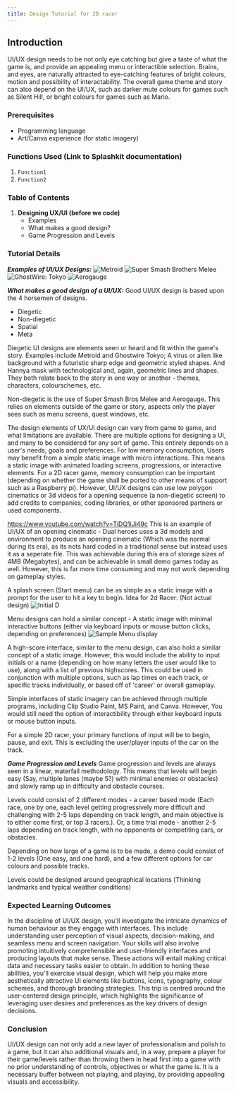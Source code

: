 ```yaml
---
title: Design Tutorial for 2D racer
---
```


## Introduction

UI/UX design needs to be not only eye catching but give a taste of what the game is, and provide an
appealing menu or interactible selection. Brains, and eyes, are naturally attracted to eye-catching
features of bright colours, motion and possibility of interactability. The overall game theme and
story can also depend on the UI/UX, such as darker mute colours for games such as Silent Hill, or
bright colours for games such as Mario.

### Prerequisites

- Programming language
- Art/Canva experience (for static imagery)

### Functions Used (Link to Splashkit documentation)

1. `Function1`
1. `Function2`

### Table of Contents

1. **Designing UX/UI (before we code)**
   - Examples
   - What makes a good design?
   - Game Progression and Levels

### Tutorial Details

**_Examples of UI/UX Designs:_**
![Metroid](https://www.gameuidatabase.com/uploads/Metroid-Prime07292023-114240-27565.jpg)
![Super Smash Brothers Melee](https://www.gameuidatabase.com/uploads/Super-Smash-Bros-Melee07292023-112856-45401.jpg)
![GhostWire: Tokyo](https://www.gameuidatabase.com/uploads/Ghostwire-Tokyo01092023-093052-36340.jpg)
![Aerogauge](<https://www.n64textures.com/data/thumbs/screenshots/areogauge/gent/jabo2/i18npic.431x323.AeroGauge%20(U)%20Neo_1.jpg>)

**_What makes a good design of a UI/UX:_** Good UI/UX design is based upon the 4 horsemen of
designs.

- Diegetic
- Non-diegetic
- Spatial
- Meta

Diegetic UI designs are elements seen or heard and fit within the game's story. Examples include
Metroid and Ghostwire Tokyo; A virus or alien like background with a futuristic sharp edge and
geometric styled shapes. And Hannya mask with technological and, again, geometric lines and shapes.
They both relate back to the story in one way or another - themes, characters, colourschemes, etc.

Non-diegetic is the use of Super Smash Bros Melee and Aerogauge. This relies on elements outside of
the game or story, aspects only the player sees such as menu screens, quest windows, etc.

The design elements of UX/UI design can vary from game to game, and what limitations are available.
There are multiple options for designing a UI, and many to be considered for any sort of game. This
entirely depends on a user's needs, goals and preferences. For low memory consumption, Users may
benefit from a simple static image with micro interactions. This means a static image with animated
loading screens, progressions, or interactive elements. For a 2D racer game, memory consumption can
be important (depending on whether the game shall be ported to other means of support such as a
Raspberry pi). However, UI/UX designs can use low polygon cinematics or 3d videos for a opening
sequence (a non-diegetic screen) to add credits to companies, coding libraries, or other sponsored
partners or used components.

<https://www.youtube.com/watch?v=TiDQ1iJi49c> This is an example of UI/UX of an opening cinematic -
Dual heroes uses a 3d models and environment to produce an opening cinematic (Which was the normal
during its era), as its nots hard coded in a traditional sense but instead uses it as a seperate
file. This was achievable during this era of storage sizes of 4MB (Megabytes), and can be achievable
in small demo games today as well. However, this is far more time consuming and may not work
depending on gameplay styles.

A splash screen (Start menu) can be as simple as a static image with a prompt for the user to hit a
key to begin. Idea for 2d Racer: (Not actual design)
![Initial D](https://wallpapers.com/images/hd/initial-d-background-bs5uua2z6u5klxs8.jpg)

Menu designs can hold a similar concept - A static image with minimal interactive buttons (either
via keyboard inputs or mouse button clicks, depending on preferences)
![Sample Menu display](https://www.theappguruz.com/app/uploads/2015/07/final-output.png)

A high-score interface, similar to the menu design, can also hold a similar concept of a static
image. However, this would include the ability to input initials or a name (depending on how many
letters the user would like to use), along with a list of previous highscores. This could be used in
conjunction with multiple options, such as lap times on each track, or specific tracks individually,
or based off of 'career' or overall gameplay.

Simple interfaces of static imagery can be achieved through multiple programs, including Clip Studio
Paint, MS Paint, and Canva. However, You would still need the option of interactibility through
either keyboard inputs or mouse button inputs.

For a simple 2D racer, your primary functions of input will be to begin, pause, and exit. This is
excluding the user/player inputs of the car on the track.

**_Game Progression and Levels_** Game progression and levels are always seen in a linear, waterfall
methodology. This means that levels will begin easy (Say, multiple lanes (maybe 5?) with minimal
enemies or obstacles) and slowly ramp up in difficulty and obstacle courses.

Levels could consist of 2 different modes - a career based mode (Each race, one by one, each level
getting progressively more difficult and challenging with 2-5 laps depending on track length, and
main objective is to either come first, or top 3 racers.). Or, a time trial mode - another 2-5 laps
depending on track length, with no opponents or competiting cars, or obstacles.

Depending on how large of a game is to be made, a demo could consist of 1-2 levels (One easy, and
one hard), and a few different options for car colours and possible tracks.

Levels could be designed around geographical locations (Thinking landmarks and typical weather
conditions)

### Expected Learning Outcomes

In the discipline of UI/UX design, you'll investigate the intricate dynamics of human behaviour as
they engage with interfaces. This include understanding user perception of visual aspects,
decision-making, and seamless menu and screen navigation. Your skills will also involve promoting
intuitively comprehensible and user-friendly interfaces and producing layouts that make sense. These
actions will entail making critical data and necessary tasks easier to obtain. In addition to honing
these abilities, you'll exercise visual design, which will help you make more aesthetically
attractive UI elements like buttons, icons, typography, colour schemes, and thorough branding
strategies. This trip is centred around the user-centered design principle, which highlights the
significance of leveraging user desires and preferences as the key drivers of design decisions.

### Conclusion

UI/UX design can not only add a new layer of professionalism and polish to a game, but it can also
additional visuals and, in a way, prepare a player for their game/levels rather than throwing them
in head first into a game with no prior understanding of controls, objectives or what the game is.
It is a necessary buffer between not playing, and playing, by providing appealing visuals and
accessibility.
